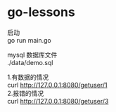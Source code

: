 # go-lessons


启动  
go run main.go  

mysql 数据库文件  
./data/demo.sql  

1.有数据的情况  
curl http://127.0.0.1:8080/getuser/1  
2.报错的情况        
curl http://127.0.0.1:8080/getuser/3

